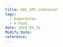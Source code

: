 ```yaml
---
title: K8S_GPU_Container
tags:
  - kubernetes
  - K-PaaS
date: 2024_04_22
Modify_Date: 
reference:
---
```

